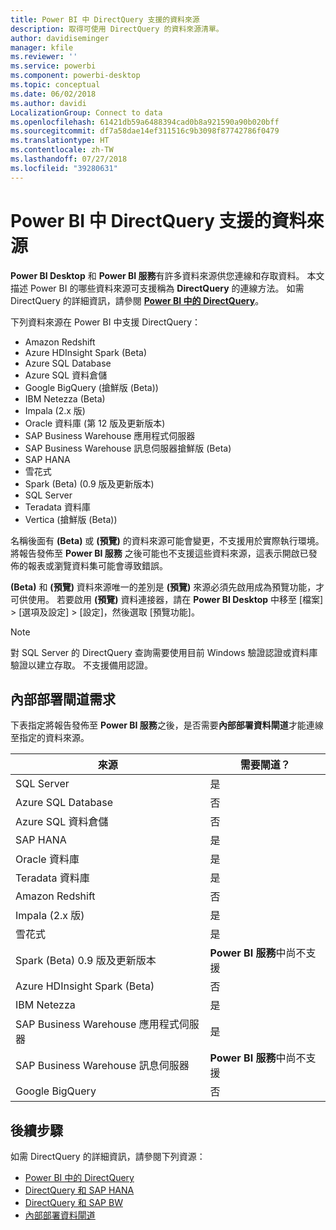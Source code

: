 ```yaml
---
title: Power BI 中 DirectQuery 支援的資料來源
description: 取得可使用 DirectQuery 的資料來源清單。
author: davidiseminger
manager: kfile
ms.reviewer: ''
ms.service: powerbi
ms.component: powerbi-desktop
ms.topic: conceptual
ms.date: 06/02/2018
ms.author: davidi
LocalizationGroup: Connect to data
ms.openlocfilehash: 61421db59a6488394cad0b8a921590a90b020bff
ms.sourcegitcommit: df7a58dae14ef311516c9b3098f87742786f0479
ms.translationtype: HT
ms.contentlocale: zh-TW
ms.lasthandoff: 07/27/2018
ms.locfileid: "39280631"
---
```

# <a name="data-sources-supported-by-directquery-in-power-bi"></a>Power BI 中 DirectQuery 支援的資料來源
**Power BI Desktop** 和 **Power BI 服務**有許多資料來源供您連線和存取資料。 本文描述 Power BI 的哪些資料來源可支援稱為 **DirectQuery** 的連線方法。 如需 DirectQuery 的詳細資訊，請參閱 [ **Power BI 中的 DirectQuery**](desktop-directquery-about.md)。

下列資料來源在 Power BI 中支援 DirectQuery：

* Amazon Redshift
* Azure HDInsight Spark (Beta)
* Azure SQL Database
* Azure SQL 資料倉儲
* Google BigQuery (搶鮮版 (Beta))
* IBM Netezza (Beta)
* Impala (2.x 版)
* Oracle 資料庫 (第 12 版及更新版本)
* SAP Business Warehouse 應用程式伺服器
* SAP Business Warehouse 訊息伺服器搶鮮版 (Beta)
* SAP HANA
* 雪花式
* Spark (Beta) (0.9 版及更新版本)
* SQL Server
* Teradata 資料庫
* Vertica (搶鮮版 (Beta))

名稱後面有 **(Beta)** 或 **(預覽)** 的資料來源可能會變更，不支援用於實際執行環境。 將報告發佈至 **Power BI 服務** 之後可能也不支援這些資料來源，這表示開啟已發佈的報表或瀏覽資料集可能會導致錯誤。

**(Beta)** 和 **(預覽)** 資料來源唯一的差別是 **(預覽)** 來源必須先啟用成為預覽功能，才可供使用。 若要啟用 **(預覽)** 資料連接器，請在 **Power BI Desktop** 中移至 [檔案] > [選項及設定] > [設定]，然後選取 [預覽功能]。

> [!NOTE]
> 對 SQL Server 的 DirectQuery 查詢需要使用目前 Windows 驗證認證或資料庫驗證以建立存取。 不支援備用認證。
>

## <a name="on-premises-gateway-requirements"></a>內部部署閘道需求
下表指定將報告發佈至 **Power BI 服務**之後，是否需要**內部部署資料閘道**才能連線至指定的資料來源。

| 來源 | 需要閘道？ |
| --- | --- |
| SQL Server |是 |
| Azure SQL Database |否 |
| Azure SQL 資料倉儲 |否 |
| SAP HANA |是 |
| Oracle 資料庫 |是 |
| Teradata 資料庫 |是 |
| Amazon Redshift |否 |
| Impala (2.x 版) |是 |
| 雪花式 |是 |
| Spark (Beta) 0.9 版及更新版本 |**Power BI 服務**中尚不支援 |
| Azure HDInsight Spark (Beta) |否 |
| IBM Netezza |是 |
| SAP Business Warehouse 應用程式伺服器 |是 |
| SAP Business Warehouse 訊息伺服器 |**Power BI 服務**中尚不支援 |
| Google BigQuery |否 |


## <a name="next-steps"></a>後續步驟
如需 DirectQuery 的詳細資訊，請參閱下列資源：

* [Power BI 中的 DirectQuery](desktop-directquery-about.md)
* [DirectQuery 和 SAP HANA](desktop-directquery-sap-hana.md)
* [DirectQuery 和 SAP BW](desktop-directquery-sap-bw.md)
* [內部部署資料閘道](service-gateway-onprem.md)

